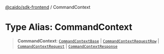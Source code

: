 [@caido/sdk-frontend](../index.md) / CommandContext

# Type Alias: CommandContext

> **CommandContext**: [`CommandContextBase`](CommandContextBase.md) \| [`CommandContextRequestRow`](CommandContextRequestRow.md) \| [`CommandContextRequest`](CommandContextRequest.md) \| [`CommandContextResponse`](CommandContextResponse.md)
